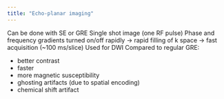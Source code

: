 ```yaml
---
title: "Echo-planar imaging"
---
```

Can be done with SE or GRE
Single shot image (one RF pulse)
Phase and frequency gradients turned on/off rapidly -&gt; rapid filling of k space -&gt; fast acquisition (~100 ms/slice)
Used for DWI
Compared to regular GRE:
- better contrast
- faster
- more magnetic susceptibility
- ghosting artifacts (due to spatial encoding)
- chemical shift artifact

